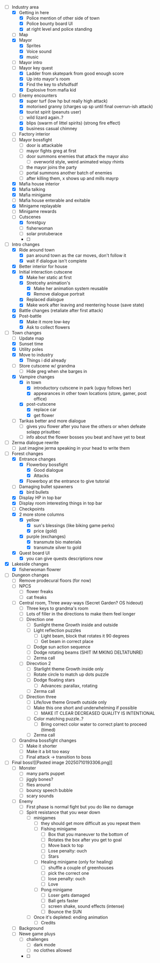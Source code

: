 - [ ] Industry area
	- [x] Getting in here
		- [x] Police mention of other side of town
		- [x] Police bounty board UI
		- [x] at right level and police standing
	- [ ] Map
	- [x] Mayor
		- [x] Sprites
		- [x] Voice sound
		- [x] music
	- [ ] Mayor intro
	- [ ] Mayor key quest
		- [x] Ladder from skatepark from good enough score
		- [x] Up into mayor's room
		- [x] Find the key to sfsfsdfsdf 
		- [x] Explosive from mafia kid
	- [ ] Enemy encounters
		- [x] super turf (low hp but really high attack)
		- [x] motorised granny (charges up sp until final overrun-ish attack)
		- [x] tourist spirit (peanuts user)
		- [ ] wild lizard again..?
		- [x] blips (swarm of littel spirits) (strong fire effect)
		- [x] business casual chimney
	- [ ] Factory interior
	- [ ] Mayor bossfight
		- [ ] door is attackable
		- [ ] mayor fights greg at first
		- [ ] door summons enemies that attack the mayor also
			- [ ] overworld style, weird animated wispy rhints
		- [ ] the mayor joins the party
		- [ ] portal summons another batch of enemies
		- [ ] after killing them, x shows up and mills mayrp
	- [x]  Mafia house interior
	- [x] Mafia talking
	- [x] Mafia minigame
	- [ ] Mafia house enterable and exitable
	- [x] Minigame replayable
	- [ ] Minigame rewards
	- [ ] Cutscenes
		- [x] forestguy
		- [ ] fisherwoman
		- [ ] solar protuberace
		- [ ] 
- [ ] Intro changes
	- [x] Ride around town
		- [x] pan around town as the car moves, don't follow it
		- [x] wait if dialogue isn't complete
	- [x] Better interior for house
	- [x] Initial interaction cutscene
		- [x] Make her static at first
		- [x] Stretcehy animation's
			- [x] Make her animation system reusable
			- [x] Remove dialogue portrait
		- [x] Replaced dialogue
		- [x] Make work after leaving and reentering house (save state)
	- [x] Battle changes (retaliate after first attack)
	- [x] Post-battle
		- [x] Make it more low-key
		- [x] Ask to collect flowers
- [ ] Town changes
	- [ ] Update map
	- [x] Sunset time
	- [x] Utility poles
	- [x] Move to industry
		- [x] Things i did already
	- [ ] Store cutscene w/ grandma
		- [ ] Hide greg when she barges in
	- [x] Vampire changes
		- [x] in town
			- [x] introductory cutscene in park (uguy follows her)
			- [x] appearances in other town locations (store, gamer, post office)
		- [x] post-cutscene
			- [x] replace car
			- [x] get flower
	- [ ] Tarikas better and more dialogue
		- [ ] gives you flower after you have the others or when defeate solapp prisutbec
		- [ ] info about the flower bosses you beat and have yet to beat
- [ ] Zerma dialogue rewrite
	- [ ] just imagine jerma speaking in your head to write them
- [ ] Forest changes
	- [x] Entrance changes
		- [x] Flowerboy bossfight
			- [x] Good dialogue
			- [x] Attacks
		- [x] Flowerboy at the entrance to give tutorial
	- [ ] Damaging bullet spawners
		- [x] bird bullets
	- [x] Display HP in top bar
	- [x] Display room interesting things in top bar
	- [ ] Checkpoints
	- [x] 2 more stone columns
		- [x] yellow
			- [x] sun's blessings (like biking game perks)
			- [x] price (gold)
		- [x] purple (exchanges)
			- [x] transmute bio materials
			- [x] transmute silver to gold
	- [x] Quest board UI
		- [x] you can give quests descriptions now
- [x] Lakeside changes
	- [x] fisherwoman flowrer
- [ ] Dungeon changes
	- [ ] Remove prodecural floors (for now)
	- [ ] NPCS
		- [ ] flower freaks
		- [ ] cat freaks
	- [ ] Central room, Three away-ways (Secret Garden? OS hideout)
		- [ ] Three keys to grandma's room
		- [ ] Lots of filler in the directions to make them feel longer
		- [ ] Direction one
			- [ ] Sunlight theme
			Growth inside and outside
			- [ ] Light reflection puzzles
				- [ ] Light beam, block that rotates it 90 degrees
				- [ ] Get beam in correct place
			- [ ] Dodge sun action sequence
			- [ ] Dodge rotating beams (SHIT IM MKING DELTATUNRE)
			- [ ] Zerma call
		- [ ] Direcvtion 2
			- [ ] Starlight theme
			Growth inside only
			- [ ] Rotate circle to match up dots puzzle
			- [ ] Dodge floating stars
				- [ ] Advances: parallax, rotating
			- [ ] Zerma call
		- [ ] Direction three
			- [ ] Life/love theme
			Growth outside only
			- [ ] Make this one short and underwhelming if possible
				- [ ] MAKE IT CLEAR DECREASED QUALITY IS INTENTIONAL
			- [ ] Color matching puzzle..?
				- [ ] Bring correct color water to correct plant to proceed (timed)
			- [ ] Zerma call
	- [ ] Grandma bossfight changes
		- [ ] Make it shorter
		- [ ] Make it a bit too easy
		- [ ] Final attack -> transition to boss
- [ ] Final boss![[Pasted image 20250710193306.png]]
	- [ ] Monster
		- [ ] many parts puppet
		- [ ] jiggly bones?
		- [ ] flies around
		- [ ] bouncy speech bubble
		- [ ] scary sounds
	- [ ] Enemy
		- [ ] First phase is normal fight but you do like no damage
		- [ ] Spirit resistance that you wear down
			- [ ] minigames
				- [ ] they should get more difficult as you repeat them
				- [ ] Fishing minigame
					- [ ] Box that you maneuver to the bottom of
					- [ ] Rotates the box after you get to goal
					- [ ] Move back to top
					- [ ] Lose penalty: ouch
					- [ ] Stars
				- [ ] Healing minigame (only for healing)
					- [ ] shuffle a couple of greenhouses
					- [ ] pick the correct one
					- [ ] lose penalty: ouch
					- [ ] Love
				- [ ] Pong minigame
					- [ ] Loser gets damaged
					- [ ] Ball gets faster
					- [ ] screen shake, sound effects (intense)
					- [ ] Bounce the SUN
			- [ ] Once it's depleted: ending animation
				- [ ] Credits
	- [ ] Background
	- [ ] Newe game pluys
		- [ ] challenges
			- [ ] dark mode
			- [ ] no clothes allowed
		- [ ] 